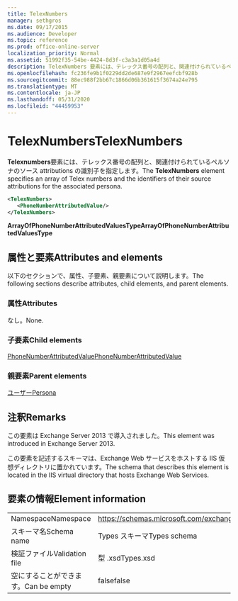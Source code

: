 ```yaml
---
title: TelexNumbers
manager: sethgros
ms.date: 09/17/2015
ms.audience: Developer
ms.topic: reference
ms.prod: office-online-server
localization_priority: Normal
ms.assetid: 51992f35-54be-4424-8d3f-c3a3a1d05a4d
description: TelexNumbers 要素には、テレックス番号の配列と、関連付けられているペルソナのソース attributions の識別子を指定します。
ms.openlocfilehash: fc236fe9b1f0229dd2de687e9f2967eefcbf928b
ms.sourcegitcommit: 88ec988f2bb67c1866d06b361615f3674a24e795
ms.translationtype: MT
ms.contentlocale: ja-JP
ms.lasthandoff: 05/31/2020
ms.locfileid: "44459953"
---
```

# <a name="telexnumbers"></a><span data-ttu-id="29b74-103">TelexNumbers</span><span class="sxs-lookup"><span data-stu-id="29b74-103">TelexNumbers</span></span>

<span data-ttu-id="29b74-104">**Telexnumbers**要素には、テレックス番号の配列と、関連付けられているペルソナのソース attributions の識別子を指定します。</span><span class="sxs-lookup"><span data-stu-id="29b74-104">The **TelexNumbers** element specifies an array of Telex numbers and the identifiers of their source attributions for the associated persona.</span></span> 
  
```XML
<TelexNumbers>
   <PhoneNumberAttributedValue/>
</TelexNumbers>
```

 <span data-ttu-id="29b74-105">**ArrayOfPhoneNumberAttributedValuesType**</span><span class="sxs-lookup"><span data-stu-id="29b74-105">**ArrayOfPhoneNumberAttributedValuesType**</span></span>
## <a name="attributes-and-elements"></a><span data-ttu-id="29b74-106">属性と要素</span><span class="sxs-lookup"><span data-stu-id="29b74-106">Attributes and elements</span></span>

<span data-ttu-id="29b74-107">以下のセクションで、属性、子要素、親要素について説明します。</span><span class="sxs-lookup"><span data-stu-id="29b74-107">The following sections describe attributes, child elements, and parent elements.</span></span>
  
### <a name="attributes"></a><span data-ttu-id="29b74-108">属性</span><span class="sxs-lookup"><span data-stu-id="29b74-108">Attributes</span></span>

<span data-ttu-id="29b74-109">なし。</span><span class="sxs-lookup"><span data-stu-id="29b74-109">None.</span></span>
  
### <a name="child-elements"></a><span data-ttu-id="29b74-110">子要素</span><span class="sxs-lookup"><span data-stu-id="29b74-110">Child elements</span></span>

[<span data-ttu-id="29b74-111">PhoneNumberAttributedValue</span><span class="sxs-lookup"><span data-stu-id="29b74-111">PhoneNumberAttributedValue</span></span>](phonenumberattributedvalue.md)
  
### <a name="parent-elements"></a><span data-ttu-id="29b74-112">親要素</span><span class="sxs-lookup"><span data-stu-id="29b74-112">Parent elements</span></span>

[<span data-ttu-id="29b74-113">ユーザー</span><span class="sxs-lookup"><span data-stu-id="29b74-113">Persona</span></span>](persona.md)
  
## <a name="remarks"></a><span data-ttu-id="29b74-114">注釈</span><span class="sxs-lookup"><span data-stu-id="29b74-114">Remarks</span></span>

<span data-ttu-id="29b74-115">この要素は Exchange Server 2013 で導入されました。</span><span class="sxs-lookup"><span data-stu-id="29b74-115">This element was introduced in Exchange Server 2013.</span></span>
  
<span data-ttu-id="29b74-116">この要素を記述するスキーマは、Exchange Web サービスをホストする IIS 仮想ディレクトリに置かれています。</span><span class="sxs-lookup"><span data-stu-id="29b74-116">The schema that describes this element is located in the IIS virtual directory that hosts Exchange Web Services.</span></span>
  
## <a name="element-information"></a><span data-ttu-id="29b74-117">要素の情報</span><span class="sxs-lookup"><span data-stu-id="29b74-117">Element information</span></span>

|||
|:-----|:-----|
|<span data-ttu-id="29b74-118">Namespace</span><span class="sxs-lookup"><span data-stu-id="29b74-118">Namespace</span></span>  <br/> |https://schemas.microsoft.com/exchange/services/2006/types  <br/> |
|<span data-ttu-id="29b74-119">スキーマ名</span><span class="sxs-lookup"><span data-stu-id="29b74-119">Schema name</span></span>  <br/> |<span data-ttu-id="29b74-120">Types スキーマ</span><span class="sxs-lookup"><span data-stu-id="29b74-120">Types schema</span></span>  <br/> |
|<span data-ttu-id="29b74-121">検証ファイル</span><span class="sxs-lookup"><span data-stu-id="29b74-121">Validation file</span></span>  <br/> |<span data-ttu-id="29b74-122">型 .xsd</span><span class="sxs-lookup"><span data-stu-id="29b74-122">Types.xsd</span></span>  <br/> |
|<span data-ttu-id="29b74-123">空にすることができます。</span><span class="sxs-lookup"><span data-stu-id="29b74-123">Can be empty</span></span>  <br/> |<span data-ttu-id="29b74-124">false</span><span class="sxs-lookup"><span data-stu-id="29b74-124">false</span></span>  <br/> |
   

